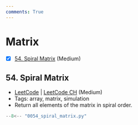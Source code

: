 ```yaml
---
comments: True
---
```


# Matrix

- [x] [54. Spiral Matrix](https://leetcode.cn/problems/spiral-matrix/) (Medium)

## 54. Spiral Matrix

-   [LeetCode](https://leetcode.com/problems/spiral-matrix/) | [LeetCode CH](https://leetcode.cn/problems/spiral-matrix/) (Medium)
-   Tags: array, matrix, simulation
-   Return all elements of the matrix in spiral order.

```python title="54. Spiral Matrix - Python Solution"
--8<-- "0054_spiral_matrix.py"
```
